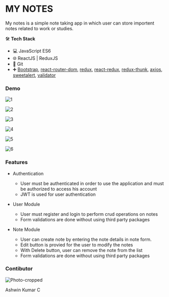 # MY NOTES  

My notes is a simple note taking app in which user can store importent notes related to work or studies.

🛠 **Tech Stack**

- 💻 JavaScript ES6
- 🌐 ReactJS | ReduxJS
- 🔧 Git
- ➕ [Bootstrap](https://getbootstrap.com/), [react-router-dom](https://v5.reactrouter.com/web/guides/quick-start), [redux](https://redux.js.org/), [react-redux](https://react-redux.js.org/), [redux-thunk](https://www.npmjs.com/package/redux-thunk), [axios](https://www.npmjs.com/package/axios), [sweetalert](https://www.npmjs.com/package/sweetalert), [validator](https://www.npmjs.com/package/validator)

### Demo
![1](https://user-images.githubusercontent.com/91862529/142794556-00d3a75a-5ba1-4046-b876-fc8583a8a01b.JPG)

![2](https://user-images.githubusercontent.com/91862529/142794618-a17e6d07-d634-4b48-9206-7d3d1e467882.JPG)

![3](https://user-images.githubusercontent.com/91862529/142794652-39140066-8584-4d5d-915f-75b1e5f34767.JPG)

![4](https://user-images.githubusercontent.com/91862529/142794686-557aa738-cac4-48ba-b1c9-5b12ca171b12.JPG)

![5](https://user-images.githubusercontent.com/91862529/142794737-545983f6-7aeb-4888-b8df-128ae81d3c34.JPG)

![6](https://user-images.githubusercontent.com/91862529/142794802-eabd32f2-0ab2-4481-a61f-d2bcc5ca1c55.JPG)

### Features
* Authentication
    * User must be authenticated in order to use the application and must be authorized to access his account
    * JWT is used for user authentication
 
* User Module
    *  User must register and login to perform crud operations on notes
    *  Form validations are done without using third party packages

* Note Module
    * User can create note by entering the note details in note form.
    * Edit button is provied for the user to modify the notes
    * With Delete button, user can remove the note from the list
    * Form validations are done without using third party packages

### Contibutor

![Photo-cropped](https://user-images.githubusercontent.com/91862529/142796666-f35e680c-1c33-4a1c-afe4-48b1f1d2e681.jpg)

   Ashwin Kumar C
